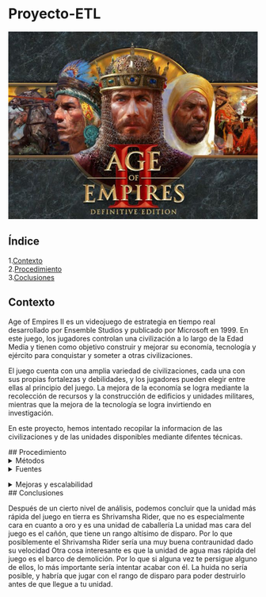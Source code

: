 # Proyecto-ETL
![](/imagenes/ageofempiresimagen.jpeg)
## Índice
1.[Contexto](#contexto)\
2.[Procedimiento](#procedimiento)\
3.[Coclusiones](#consultas)
<a name="Contexto"/>
## Contexto
Age of Empires II es un videojuego de estrategia en tiempo real desarrollado por Ensemble Studios y publicado por Microsoft en 1999. En este juego, los jugadores controlan una civilización a lo largo de la Edad Media y tienen como objetivo construir y mejorar su economía, tecnología y ejército para conquistar y someter a otras civilizaciones.

El juego cuenta con una amplia variedad de civilizaciones, cada una con sus propias fortalezas y debilidades, y los jugadores pueden elegir entre ellas al principio del juego. La mejora de la economía se logra mediante la recolección de recursos y la construcción de edificios y unidades militares, mientras que la mejora de la tecnología se logra invirtiendo en investigación.

En este proyecto, hemos intentado recopilar la informacion de las civilizaciones y de las unidades disponibles mediante difentes técnicas. 

<a name="Procedimiento"/>
## Procedimiento

<details>
<summary>Métodos</summary>
<br>
Los métodos utilizados han sido dos. El primero ha sido el acceder a una API del videojuego que está centrada en las partidas rankeadas. De esta API hemos extraido las diferentes civilizaciones del videojuego. Aunque me he sentido tentado de extraer mucho mas material sobre los jugadores top, he decidido centrarme en lo que ya tenía pensado. El otro método utilizado ha sido el escreapeo de dos páginas webs para extraer de una las diferentes undidades, y de otra el nombre de los edificios donde se producen esas unidades para cruzar los datos.
<br></details>
<details>
<summary>Fuentes</summary>
<br>
    Estas son las fuentes de las que hemos sacado los datos:
    API: https://aoe2.net/api/strings?game=aoe2de&language=en

    Web1 screapeada: https://www.aoe2database.com/unit/175/1/en

    Web2 screapeada: https://ageofempires.fandom.com/wiki/Units_(Age_of_Empires_II)
    
<br></details>
<details>
<summary>Mejoras y escalabilidad</summary>
<br>
Durante este proyecto he tenido diferentes problemas que me han impedido completar al 100% el proyecto tal y como estaba diseñado, aunque se haya completado a nivel de lo pedido para un proyecto. El principal de ellos ha sido que he tirado tanto la API como una de las webs (la principial de donde sacaba todas las unidades) durante varias horas. Durante ese transcurso de tiempo, he tratado de hacer código para el escrapeo de webs alternativas. Finalmente, la web se recompuso y pude extraer la totalidad de los datos. El principal problema ha sido que la API ha sido mas problemática, por lo que ha sido imposible hacer la base de datos que determinase si un tipo de unidad estaba en una civilización u otra. Para la siguiente fase del proyecto, esa sería la principal meta. A pesar de lo aparentemente fácil que parece, conlleva más complejidad de lo esperado
<br></details>
<a name="Conclusiones"/>
## Conclusiones

Después de un cierto nivel de análisis, podemos concluir que la unidad más rápida del juego en tierra es Shrivamsha Rider, que no es especialmente cara en cuanto a oro y es una unidad de caballería
La unidad mas cara del juego es el cañón, que tiene un rango altísimo de disparo. Por lo que posiblemente el Shrivamsha Rider sería una muy buena contraunidad dado su velocidad
Otra cosa interesante es que la unidad de agua mas rápida del juego es el barco de demolición. Por lo que si alguna vez te persigue alguno de ellos, lo más importante sería intentar acabar con él. La huida no sería posible, y habría que jugar con el rango de disparo para poder destruirlo antes de que llegue a tu unidad.

